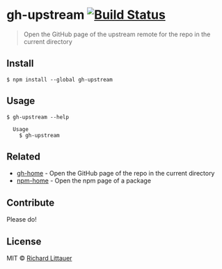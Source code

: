 # gh-upstream [![Build Status](https://travis-ci.org/RichardLitt/gh-upstream.svg?branch=master)](https://travis-ci.org/RichardLitt/gh-upstream)

> Open the GitHub page of the upstream remote for the repo in the current directory


## Install

```
$ npm install --global gh-upstream
```


## Usage

```
$ gh-upstream --help

  Usage
    $ gh-upstream
```


## Related

- [gh-home](https://github.com/sindresorhus/gh-home) - Open the GitHub page of the repo in the current directory
- [npm-home](https://github.com/sindresorhus/npm-home) - Open the npm page of a package

## Contribute

Please do!

## License

MIT © [Richard Littauer](http://burntfen.com)
